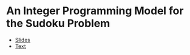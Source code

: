 
# An Integer Programming Model for the Sudoku Problem

* [Slides](./slides/presentation.pdf)
* [Text](./text/presentation.pdf)